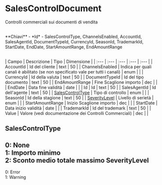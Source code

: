# SalesControlDocument
Controlli commerciali sui documenti di vendita

<br>
**Chiavi**
- *Id*
- SalesControlType, ChannelsEnabled, AccountId, SalesAgentId, DocumentTypeId, CurrencyId, SeasonId, TrademarkId, StartDate, EndDate, StartAmountRange, EndAmountRange
<br><br>

| Campo | Descrizione | Tipo | Dimensione | 
| :--- | :--- | :--- | :--- | :--- |
| AccountId | Id del cliente | text | 50 |
| ChannelsEnabled | Indica per quali canali è abilitato (se non specificato vale per tutti i canali) | enum |  |
| CurrencyId | Id della valuta | text | 50 |
| DocumentTypeId | Id del tipo documento | text | 50 |
| EndAmountRange | Fine Scaglione importo | dec |  |
| EndDate | Data fine validità | date |  |
| Id | Id | text | 50 |
| SalesAgentId | Id dell'agente | text | 50 |
| [SalesControlType](#salescontroltype) | Tipo di controllo | enum |  |
| SeasonId | Id della stagione | text | 50 |
| [SeverityLevel](#severitylevel) | Livello di serietà | enum |  |
| StartAmountRange | Inizio Scaglione importo | dec |  |
| StartDate | Data inizio validità | date |  |
| TrademarkId | Id del trademark | text | 50 |
| Value | Valore (vedi documentazione dei Controlli Commerciali) | dec |  |

SalesControlType
---
0: None<br>1: Importo minimo<br>2: Sconto medio totale massimo
SeverityLevel
---
0: Error<br>1: Warning

